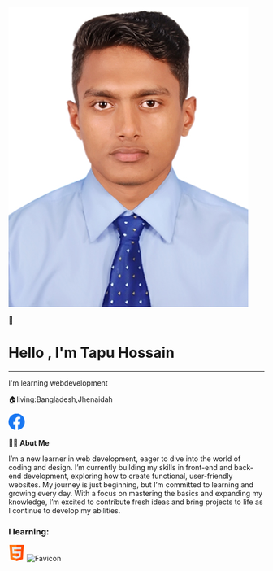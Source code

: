 <!--banner image starts here-->
![Tapu](jobpic.jpg)
<!--banner image starts ends here-->
👋
# Hello , I'm Tapu Hossain 
-------------------
I'm learning webdevelopment

🏠living:Bangladesh,Jhenaidah

<img src="facebook.png" alt="Favicon" width="32" height="32">

👨‍🏫 
**Abut Me**

I’m a new learner in web development, eager to dive into the world of coding and design. I’m currently building my skills in front-end and back-end development, exploring how to create functional, user-friendly websites. My journey is just beginning, but I’m committed to learning and growing every day. With a focus on mastering the basics and expanding my knowledge, I’m excited to contribute fresh ideas and bring projects to life as I continue to develop my abilities.

### I learning:
<img src="html.png" alt="Favicon" width="32" height="32"> <img src="css.png" alt="Favicon" width="32" height="32">




